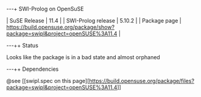 ---+ SWI-Prolog on OpenSuSE

| SuSE Release | 11.4 |
| SWI-Prolog release | 5.10.2 |
| Package page | <https://build.opensuse.org/package/show?package=swipl&project=openSUSE%3A11.4> |

---++ Status

Looks like the package is in a bad state and almost orphaned

---++ Dependencies

@see [[swipl.spec on this page][<https://build.opensuse.org/package/files?package=swipl&project=openSUSE%3A11.4>]]